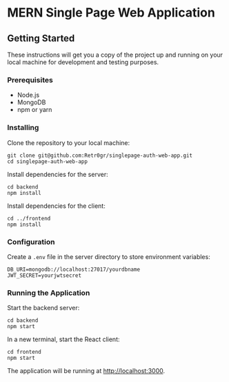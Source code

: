 # MERN Single Page Web Application


## Getting Started

These instructions will get you a copy of the project up and running on your local machine for development and testing purposes.

### Prerequisites

- Node.js
- MongoDB
- npm or yarn

### Installing

Clone the repository to your local machine:

```
git clone git@github.com:Retr0gr/singlepage-auth-web-app.git
cd singlepage-auth-web-app
```

Install dependencies for the server:

```
cd backend
npm install
```

Install dependencies for the client:

```
cd ../frontend
npm install
```

### Configuration

Create a `.env` file in the server directory to store environment variables:

```
DB_URI=mongodb://localhost:27017/yourdbname
JWT_SECRET=yourjwtsecret
```

### Running the Application

Start the backend server:

```
cd backend
npm start
```

In a new terminal, start the React client:

```
cd frontend
npm start
```

The application will be running at [http://localhost:3000](http://localhost:3000).

